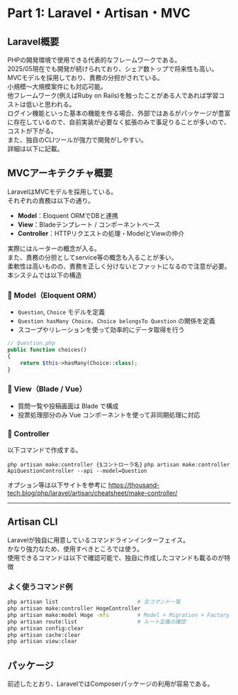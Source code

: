 # Part 1: Laravel・Artisan・MVC

## Laravel概要

PHPの開発環境で使用できる代表的なフレームワークである。  
2025/05現在でも開発が続けられており、シェア数トップで将来性も高い。  
MVCモデルを採用しており、責務の分担がされている。  
小規模〜大規模案件にも対応可能。  
他フレームワーク(例えばRuby on Rails)を触ったことがある人であれば学習コストは低いと思われる。  
ログイン機能といった基本の機能を作る場合、外部ではあるがパッケージが豊富に存在しているので、自前実装が必要なく拡張のみで事足りることが多いので、コストが下がる。  
また、独自のCLIツールが強力で開発がしやすい。  
詳細は以下に記載。


## MVCアーキテクチャ概要

LaravelはMVCモデルを採用している。  
それぞれの責務は以下の通り。

- **Model**：Eloquent ORMでDBと連携
- **View**：Bladeテンプレート / コンポーネントベース
- **Controller**：HTTPリクエストの処理・ModelとViewの仲介

実際にはルーターの概念が入る。  
また、責務の分担としてservice等の概念も入ることが多い。  
柔軟性は高いものの、責務を正しく分けないとファットになるので注意が必要。  
本システムでは以下の構造  

### 🔹 Model（Eloquent ORM）

- `Question`, `Choice` モデルを定義
- `Question hasMany Choice`、`Choice belongsTo Question` の関係を定義
- スコープやリレーションを使って効率的にデータ取得を行う

```php
// Question.php
public function choices()
{
    return $this->hasMany(Choice::class);
}
```

### 🔹 View（Blade / Vue）

- 質問一覧や投稿画面は Blade で構成
- 投票処理部分のみ Vue コンポーネントを使って非同期処理に対応

### 🔹 Controller

以下コマンドで作成する。

`php artisan make:controller {$コントローラ名}`
`php artisan make:controller ApiQuestionController --api --model=Question`

オプション等は以下サイトを参考に
https://thousand-tech.blog/php/laravel/artisan/cheatsheet/make-controller/

---

## Artisan CLI

Laravelが独自に用意しているコマンドラインインターフェイス。  
かなり強力なため、使用すべきところでは使う。  
使用できるコマンドは以下で確認可能で、独自に作成したコマンドも載るのが特徴 

### よく使うコマンド例

```bash
php artisan list                         # 全コマンド一覧
php artisan make:controller HogeController
php artisan make:model Hoge -mfs         # Model + Migration + Factory + Seeder 作成
php artisan route:list                   # ルート定義の確認
php artisan config:clear
php artisan cache:clear
php artisan view:clear
```


## パッケージ

前述したとおり、LaravelではComposerパッケージの利用が容易である。  
